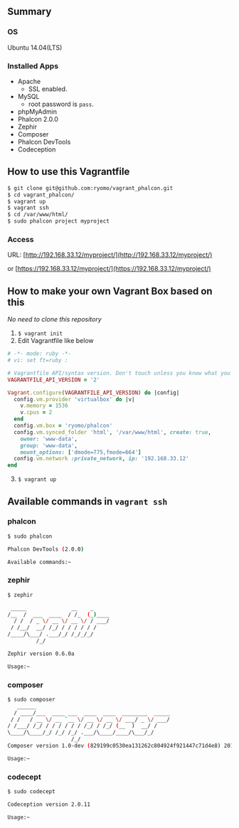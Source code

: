 ## Summary
### OS
Ubuntu 14.04(LTS)

### Installed Apps
* Apache
    * SSL enabled.
* MySQL
    * root password is `pass`.
* phpMyAdmin
* Phalcon 2.0.0
* Zephir
* Composer
* Phalcon DevTools
* Codeception


## How to use this Vagrantfile
```sh
$ git clone git@github.com:ryomo/vagrant_phalcon.git
$ cd vagrant_phalcon/
$ vagrant up
$ vagrant ssh
$ cd /var/www/html/
$ sudo phalcon project myproject
```

### Access
URL: [http://192.168.33.12/myproject/](http://192.168.33.12/myproject/)

or [https://192.168.33.12/myproject/](https://192.168.33.12/myproject/)


## How to make your own Vagrant Box based on this
*No need to clone this repository*

1. `$ vagrant init`
2. Edit Vagrantfile like below

```rb
# -*- mode: ruby -*-
# vi: set ft=ruby :

# Vagrantfile API/syntax version. Don't touch unless you know what you're doing!
VAGRANTFILE_API_VERSION = '2'

Vagrant.configure(VAGRANTFILE_API_VERSION) do |config|
  config.vm.provider 'virtualbox' do |v|
    v.memory = 1536
    v.cpus = 2
  end
  config.vm.box = 'ryomo/phalcon'
  config.vm.synced_folder 'html', '/var/www/html', create: true,
    owner: 'www-data',
    group: 'www-data',
    mount_options: ['dmode=775,fmode=664']
  config.vm.network :private_network, ip: '192.168.33.12'
end
```

3. `$ vagrant up`


## Available commands in `vagrant ssh`

### phalcon
```sh
$ sudo phalcon

Phalcon DevTools (2.0.0)

Available commands:~
```

### zephir
```sh
$ zephir

 _____              __    _
/__  /  ___  ____  / /_  (_)____
  / /  / _ \/ __ \/ __ \/ / ___/
 / /__/  __/ /_/ / / / / / /
/____/\___/ .___/_/ /_/_/_/
         /_/

Zephir version 0.6.0a

Usage:~
```

### composer
```sh
$ sudo composer
   ______
  / ____/___  ____ ___  ____  ____  ________  _____
 / /   / __ \/ __ `__ \/ __ \/ __ \/ ___/ _ \/ ___/
/ /___/ /_/ / / / / / / /_/ / /_/ (__  )  __/ /
\____/\____/_/ /_/ /_/ .___/\____/____/\___/_/
                    /_/
Composer version 1.0-dev (829199c0530ea131262c804924f921447c71d4e8) 2015-03-16 13:11:02

Usage:~
```

### codecept
```sh
$ sudo codecept

Codeception version 2.0.11

Usage:~
```
